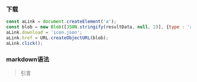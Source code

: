 ### 下载
```javascript
const aLink = document.createElement('a');
const blob = new Blob([JSON.stringify(resultData, null, 2)], {type : 'application/json'});
aLink.download = 'icon.json';
aLink.href = URL.createObjectURL(blob);
aLink.click();
```

### markdown语法
> 引言